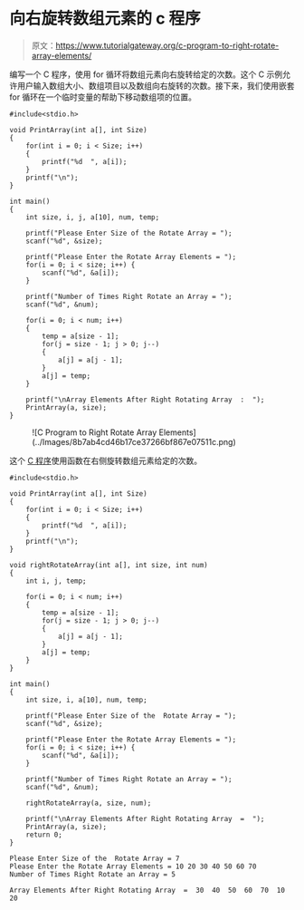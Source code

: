 # 向右旋转数组元素的 c 程序

> 原文：<https://www.tutorialgateway.org/c-program-to-right-rotate-array-elements/>

编写一个 C 程序，使用 for 循环将数组元素向右旋转给定的次数。这个 C 示例允许用户输入数组大小、数组项目以及数组向右旋转的次数。接下来，我们使用嵌套 for 循环在一个临时变量的帮助下移动数组项的位置。

```
#include<stdio.h>

void PrintArray(int a[], int Size) 
{		
 	for(int i = 0; i < Size; i++)  	
    {
        printf("%d  ", a[i]);
    }
    printf("\n");
} 

int main()
{
    int size, i, j, a[10], num, temp;

    printf("Please Enter Size of the Rotate Array = ");
    scanf("%d", &size);

    printf("Please Enter the Rotate Array Elements = ");
    for(i = 0; i < size; i++) {
        scanf("%d", &a[i]);
    }

    printf("Number of Times Right Rotate an Array = ");
    scanf("%d", &num);

    for(i = 0; i < num; i++) 
    {
        temp = a[size - 1];
        for(j = size - 1; j > 0; j--)
        {
            a[j] = a[j - 1];
        }
        a[j] = temp;
    }

    printf("\nArray Elements After Right Rotating Array  :  ");
    PrintArray(a, size);
}
```

<figure class="wp-block-image size-large">![C Program to Right Rotate Array Elements](../Images/8b7ab4cd46b17ce37266bf867e07511c.png)</figure>

这个 [C 程序](https://www.tutorialgateway.org/c-programming-examples/)使用函数在右侧旋转数组元素给定的次数。

```
#include<stdio.h>

void PrintArray(int a[], int Size) 
{		
 	for(int i = 0; i < Size; i++)  	
    {
        printf("%d  ", a[i]);
    }
    printf("\n");
} 

void rightRotateArray(int a[], int size, int num)
{
    int i, j, temp;

    for(i = 0; i < num; i++) 
    {
        temp = a[size - 1];
        for(j = size - 1; j > 0; j--)
        {
            a[j] = a[j - 1];
        }
        a[j] = temp;
    }
}

int main()
{
    int size, i, a[10], num, temp;

    printf("Please Enter Size of the  Rotate Array = ");
    scanf("%d", &size);

    printf("Please Enter the Rotate Array Elements = ");
    for(i = 0; i < size; i++) {
        scanf("%d", &a[i]);
    }

    printf("Number of Times Right Rotate an Array = ");
    scanf("%d", &num);

    rightRotateArray(a, size, num);

    printf("\nArray Elements After Right Rotating Array  =  ");
    PrintArray(a, size);
    return 0;
}
```

```
Please Enter Size of the  Rotate Array = 7
Please Enter the Rotate Array Elements = 10 20 30 40 50 60 70
Number of Times Right Rotate an Array = 5

Array Elements After Right Rotating Array  =  30  40  50  60  70  10  20
```